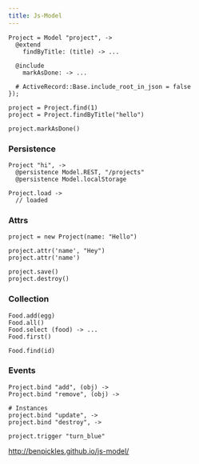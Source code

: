 ```yaml
---
title: Js-Model
---
```


    Project = Model "project", ->
      @extend
        findByTitle: (title) -> ...

      @include
        markAsDone: -> ...

      # ActiveRecord::Base.include_root_in_json = false
    });

    project = Project.find(1)
    project = Project.findByTitle("hello")

    project.markAsDone()

### Persistence

    Project "hi", ->
      @persistence Model.REST, "/projects"
      @persistence Model.localStorage

    Project.load ->
      // loaded

### Attrs

    project = new Project(name: "Hello")

    project.attr('name', "Hey")
    project.attr('name')

    project.save()
    project.destroy()

### Collection

    Food.add(egg)
    Food.all()
    Food.select (food) -> ...
    Food.first()

    Food.find(id)

### Events

    Project.bind "add", (obj) ->
    Project.bind "remove", (obj) ->

    # Instances
    project.bind "update", ->
    project.bind "destroy", ->

    project.trigger "turn_blue"

http://benpickles.github.io/js-model/

